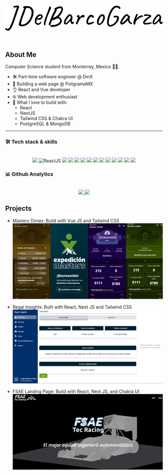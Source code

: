 <p align="center">
  <a href="#"><img src="https://github.com/Jdelbarcogarza/Jdelbarcogarza/blob/main/brand%20name.png"</img></a>
</p>
<br>

<!--## Hey there! <img src="https://raw.githubusercontent.com/MartinHeinz/MartinHeinz/master/wave.gif" width="30px">-->
<!--<p align="center"><img src="https://komarev.com/ghpvc/?username=Jdelbarcogarza&color=brightgreen&label=PROFILE+VIEWS"></img></p>-->

## About Me 


Computer Science student from Monterrey, Mexico 🤠🌵.

- 🛠️ Part-time software engineer @ DmX
- 🎯 Building a web page @ PoligramaMX
- 👌 React and Vue developer
- 🌐 Web development enthusiast
- 🚧 What I love to build with: 
  - React
  - NextJS
  - Tailwind CSS & Chakra UI
  - PostgreSQL & MongoDB
---

### 🛠️ Tech stack & skills 
<br>
<div align="center">
  
  <!-- TODO: Add alt text -->
  
  <!--  Javascript  -->
  <img src="https://img.shields.io/badge/Code-TypeScript-informational?style=flat&logo=typescript&logoColor=white&color=2bbc8a" />
<!--  React JS  -->
    <img src="https://img.shields.io/badge/Library-React-informational?style=flat&logo=React&logoColor=white&color=2bbc8a" alt="ReactJS" />
<!--  Next JS  -->
  <img src="https://img.shields.io/badge/Framework-Next.js-informational?style=flat&logo=Next.js&logoColor=white&color=2bbc8a" />
  
  <!-- Vue JS  -->
  <img src="https://img.shields.io/badge/Library-Vue-informational?style=flat&logo=vue.js&logoColor=white&color=2bbc8a" />
  
  <!--  Chakra UI  -->
  <img src="https://img.shields.io/badge/Library-Chakra UI-informational?style=flat&logo=chakraui&logoColor=white&color=2bbc8a" />

  <!--  Tailwind CSS  -->
  <img src="https://img.shields.io/badge/Library-Tailwind CSS-informational?style=flat&logo=tailwindcss&logoColor=white&color=2bbc8a" />

  
  
<!-- HTML -->
  <img src="https://img.shields.io/badge/Code-HTML-informational?style=flat&logo=html5&logoColor=white&color=2bbc8a" />
<!--  CSS  -->
  <img src="https://img.shields.io/badge/Code-CSS-informational?style=flat&logo=css3&logoColor=white&color=2bbc8a" />
  
  <!--  Python  -->
  <img src="https://img.shields.io/badge/Code-Python-informational?style=flat&logo=python&logoColor=white&color=2bbc8a" />
  
<!--  Git  -->
  <img src="https://img.shields.io/badge/Tool-Git-informational?style=flat&logo=git&logoColor=white&color=2bbc8a" />
  
<!--  Github  -->
  <img src="https://img.shields.io/badge/Tool-Github-informational?style=flat&logo=github&logoColor=white&color=2bbc8a" />
<!--  Bash  -->
  <img src="https://img.shields.io/badge/CLI-Bash-informational?style=flat&logo=gnubash&logoColor=white&color=2bbc8a" />
<!--  VS Code  -->
  <img src="https://img.shields.io/badge/Tool-VSCode-informational?style=flat&logo=visualstudiocode&logoColor=white&color=2bbc8a" />
<!--  Markdown  -->
  <img src="https://img.shields.io/badge/Tool-Markdown-informational?style=flat&logo=markdown&logoColor=white&color=2bbc8a" />

  
  
  
</div>


### 📊 Github Analytics

<br>

<div align="center">
<a href="https://github.com/anuraghazra/github-readme-stats">
  <img height="180em" src="https://github-readme-stats.vercel.app/api?username=Jdelbarcogarza&show_icons=true&theme=chartreuse-dark" />

  <img height="180em" src="https://github-readme-stats.vercel.app/api/top-langs/?username=Jdelbarcogarza&layout=compact&theme=chartreuse-dark" />
</a>
  </div>

## Projects

* Masters Dimex: Build with Vue JS and Tailwind CSS
![masters](https://github.com/Jdelbarcogarza/Jdelbarcogarza/blob/main/masters.png)

* Regal Insights: Built with React, Next JS and Tailwind CSS
![regal](https://github.com/Jdelbarcogarza/Jdelbarcogarza/blob/main/security%20dashboard.png)

* FSAE Landing Page: Build with React, Next JS, and Chakra UI
![FSAE](https://github.com/Jdelbarcogarza/Jdelbarcogarza/blob/main/FSAE%20landing%20page.png)
